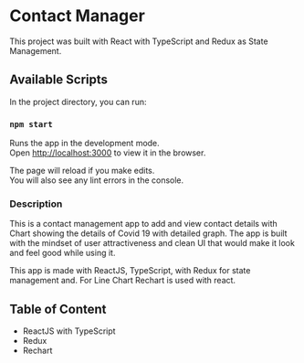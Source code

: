 # Contact Manager

This project was built with React with TypeScript and Redux as State Management.

## Available Scripts

In the project directory, you can run:

### `npm start`

Runs the app in the development mode.\
Open [http://localhost:3000](http://localhost:3000) to view it in the browser.

The page will reload if you make edits.\
You will also see any lint errors in the console.

### Description

This is a contact management app to add and view contact details with Chart showing the details of Covid 19 with detailed graph. The app is built with the mindset of user attractiveness and clean UI that would make it look and feel good while using it.

This app is made with ReactJS, TypeScript, with Redux for state management and. For Line Chart Rechart is used with react.

## Table of Content

- ReactJS with TypeScript
- Redux
- Rechart




